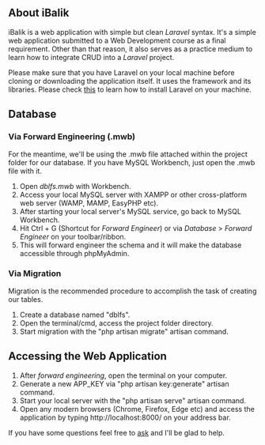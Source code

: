## About iBalik

iBalik is a web application with simple but clean *Laravel* syntax. It's a simple web application submitted to a Web Development course as a final requirement. Other than that reason, it also serves as a practice medium to learn how to integrate CRUD into a *Laravel* project.

Please make sure that you have Laravel on your local machine before cloning or downloading the application itself. It uses the framework and its libraries. Please check [this](https://laravel.com/docs/5.4#installing-laravel) to learn how to install Laravel on your machine.

## Database

### Via Forward Engineering (.mwb)

For the meantime, we'll be using the .mwb file attached within the project folder for our database. If you have MySQL Workbench, just open the .mwb file with it.

1. Open *dblfs.mwb* with Workbench.
2. Access your local MySQL server with XAMPP or other cross-platform web server (WAMP, MAMP, EasyPHP etc).
3. After starting your local server's MySQL service, go back to MySQL Workbench.
4. Hit Ctrl + G (Shortcut for *Forward Engineer*) or via *Database* > *Forward Engineer* on your toolbar/ribbon.
5. This will forward engineer the schema and it will make the database accessible through phpMyAdmin.

### Via Migration

Migration is the recommended procedure to accomplish the task of creating our tables.
1. Create a database named "dblfs".
2. Open the terminal/cmd, access the project folder directory.
3. Start migration with the "php artisan migrate" artisan command.

## Accessing the Web Application

1. After *forward engineering*, open the terminal on your computer.
2. Generate a new APP_KEY via "php artisan key:generate" artisan command.
3. Start your local server with the "php artisan serve" artisan command.
4. Open any modern browsers (Chrome, Firefox, Edge etc) and access the application by typing http://localhost:8000/ on your address bar.

If you have some questions feel free to [ask](https://github.com/nardsqq/iBalik/issues) and I'll be glad to help.
